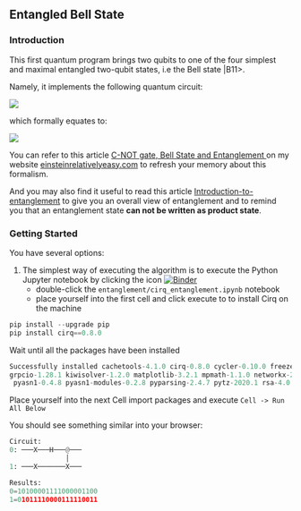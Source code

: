 
## Entangled Bell State

### Introduction


This first quantum program brings two qubits to one of the four simplest and maximal entangled two-qubit states, i.e the Bell state |B11>.

Namely, it implements the following quantum circuit:

<img src="https://einsteinrelativelyeasy.com/images/Quantum/CNOT_program1.png" >

which formally equates to:

<img src="https://einsteinrelativelyeasy.com/images/Quantum/Bellstate9.gif"/>

You can refer to this article [C-NOT gate, Bell State and Entanglement ](https://einsteinrelativelyeasy.com/index.php/quantum-mechanics/156-c-not-gate-bell-state-and-entanglement) on my website [einsteinrelativelyeasy.com](https://einsteinrelativelyeasy.com/) to refresh your memory about this formalism.

And you may also find it useful to read this article [Introduction-to-entanglement](https://einsteinrelativelyeasy.com/index.php/quantum-mechanics/147-introduction-to-entanglement) to give you an overall view of entanglement and to remind you that an entanglement state **can not be written as product state**.

### Getting Started

You have several options:

 1. The simplest way of executing the algorithm is to execute the Python Jupyter notebook by clicking the icon [![Binder](https://mybinder.org/badge_logo.svg)](https://mybinder.org/v2/gh/cyrilondon/quantum-mechanics-python/master)
    - double-click the `entanglement/cirq_entanglement.ipynb` notebook
    - place yourself into the first cell and click execute to to install Cirq on the machine
  
```python
pip install --upgrade pip
pip install cirq==0.8.0
```
  
 Wait until all the packages have been installed
    
```python
Successfully installed cachetools-4.1.0 cirq-0.8.0 cycler-0.10.0 freezegun-0.3.15 google-api-core-1.17.0 google-auth-1.14.2 googleapis-common-protos-1.51.0 
grpcio-1.28.1 kiwisolver-1.2.0 matplotlib-3.2.1 mpmath-1.1.0 networkx-2.4 numpy-1.18.4 pandas-1.0.3 protobuf-3.8.0
 pyasn1-0.4.8 pyasn1-modules-0.2.8 pyparsing-2.4.7 pytz-2020.1 rsa-4.0 scipy-1.4.1 sortedcontainers-2.1.0 sympy-1.5.1 typing-extensions-3.7.4.2
```

Place yourself into the next Cell import packages and execute `Cell -> Run All Below`

You should see something similar into your browser:

    
```python
Circuit:
0: ───X───H───@───
              │
1: ───X───────X───

Results:
0=10100001111000001100
1=01011110000111110011
```
